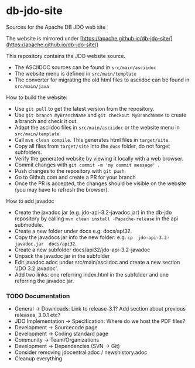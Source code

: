 # db-jdo-site
Sources for the Apache DB JDO web site

The website is mirrored under [https://apache.github.io/db-jdo-site/](https://apache.github.io/db-jdo-site/) 

This repository contains the JDO website source.

 * The ASCIIDOC sources can be found in `src/main/asciidoc`
 * The website menu is defined in `src/main/template`
 * The converter for migrating the old html files to asciidoc can be found in `src/main/java`



How to build the website:
 * Use `git pull`  to get the latest version from the repository.
 * Use `git branch MyBranchName` and `git checkout MyBranchName` to create a branch and check it out.
 * Adapt the asciidoc files in `src/main/asciidoc` or the website menu in  `src/main/template`
 * Call `mvn clean compile`. This generates html files in `target/site`. 
 * Copy all files from `target/site` into the `docs` folder, do not forget subfolders.
 * Verify the generated website by viewing it locally with a web browser. 
 * Commit changes with `git commit -m 'my commit message' `.
 * Push changes to the repository with `git push`.
 * Go to Github.com and create a PR for your branch
 * Once the PR is accepted, the changes should be visible on the website (you may have to refresh the browser). 

How to add javadoc
* Create the javadoc jar (e.g. jdo-api-3.2-javadoc.jar) in the db-jdo repository by calling `mvn clean install -Papache-release` in the api submodule.
* Create a new folder under docs e.g. docs/api32.
* Copy the javadocs jar info the new folder: e.g. `cp  jdo-api-3.2-javadoc.jar  docs/api32`.
* Create a new subfolder docs/api32/jdo-api-3.2-javadoc
* Unpack the javadoc jar in the subfolder
* Edit javadoc.adoc under src/main/asciidoc and create a new section 'JDO 3.2 javadoc'.
* Add two links: one referring index.html in the subfolder and one referring the javadoc jar.

### TODO Documentation
 * General -> Downloads: Link to release-3.1? Add section about previous releases, 3.0.1 etc?
 * JDO Implementation -> Specification: Where do we host the PDF files?
 * Development -> Sourcecode page
 * Development -> Coding standard page
 * Community -> Team/Organizations
 * Development -> Dependencies (SVN -> Git)
 * Consider removing jdocentral.adoc / newshistory.adoc
 * Cleanup everything
